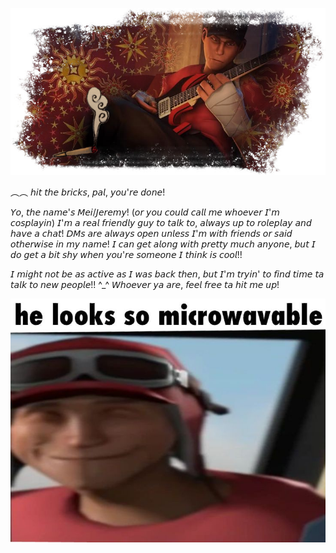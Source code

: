![My Header](https://github.com/maggotingg/maggotingg/blob/main/Untitled13_20250814200409.png?raw=true)

︵︵ 𝘩𝘪𝘵 𝘵𝘩𝘦 𝘣𝘳𝘪𝘤𝘬𝘴, 𝘱𝘢𝘭, 𝘺𝘰𝘶'𝘳𝘦 𝘥𝘰𝘯𝘦!

𝘠𝘰, 𝘵𝘩𝘦 𝘯𝘢𝘮𝘦'𝘴 𝘔𝘦𝘪/𝘑𝘦𝘳𝘦𝘮𝘺! (𝘰𝘳 𝘺𝘰𝘶 𝘤𝘰𝘶𝘭𝘥 𝘤𝘢𝘭𝘭 𝘮𝘦 𝘸𝘩𝘰𝘦𝘷𝘦𝘳 𝘐'𝘮 𝘤𝘰𝘴𝘱𝘭𝘢𝘺𝘪𝘯) 𝘐'𝘮 𝘢 𝘳𝘦𝘢𝘭 𝘧𝘳𝘪𝘦𝘯𝘥𝘭𝘺 𝘨𝘶𝘺 𝘵𝘰 𝘵𝘢𝘭𝘬 𝘵𝘰, 𝘢𝘭𝘸𝘢𝘺𝘴 𝘶𝘱 𝘵𝘰 𝘳𝘰𝘭𝘦𝘱𝘭𝘢𝘺 𝘢𝘯𝘥 𝘩𝘢𝘷𝘦 𝘢 𝘤𝘩𝘢𝘵! 𝘋𝘔𝘴 𝘢𝘳𝘦 𝘢𝘭𝘸𝘢𝘺𝘴 𝘰𝘱𝘦𝘯 𝘶𝘯𝘭𝘦𝘴𝘴 𝘐'𝘮 𝘸𝘪𝘵𝘩 𝘧𝘳𝘪𝘦𝘯𝘥𝘴 𝘰𝘳 𝘴𝘢𝘪𝘥 𝘰𝘵𝘩𝘦𝘳𝘸𝘪𝘴𝘦 𝘪𝘯 𝘮𝘺 𝘯𝘢𝘮𝘦! 𝘐 𝘤𝘢𝘯 𝘨𝘦𝘵 𝘢𝘭𝘰𝘯𝘨 𝘸𝘪𝘵𝘩 𝘱𝘳𝘦𝘵𝘵𝘺 𝘮𝘶𝘤𝘩 𝘢𝘯𝘺𝘰𝘯𝘦, 𝘣𝘶𝘵 𝘐 𝘥𝘰 𝘨𝘦𝘵 𝘢 𝘣𝘪𝘵 𝘴𝘩𝘺 𝘸𝘩𝘦𝘯 𝘺𝘰𝘶'𝘳𝘦 𝘴𝘰𝘮𝘦𝘰𝘯𝘦 𝘐 𝘵𝘩𝘪𝘯𝘬 𝘪𝘴 𝘤𝘰𝘰𝘭!!

𝘐 𝘮𝘪𝘨𝘩𝘵 𝘯𝘰𝘵 𝘣𝘦 𝘢𝘴 𝘢𝘤𝘵𝘪𝘷𝘦 𝘢𝘴 𝘐 𝘸𝘢𝘴 𝘣𝘢𝘤𝘬 𝘵𝘩𝘦𝘯, 𝘣𝘶𝘵 𝘐'𝘮 𝘵𝘳𝘺𝘪𝘯' 𝘵𝘰 𝘧𝘪𝘯𝘥 𝘵𝘪𝘮𝘦 𝘵𝘢 𝘵𝘢𝘭𝘬 𝘵𝘰 𝘯𝘦𝘸 𝘱𝘦𝘰𝘱𝘭𝘦!! ^_^ 𝘞𝘩𝘰𝘦𝘷𝘦𝘳 𝘺𝘢 𝘢𝘳𝘦, 𝘧𝘦𝘦𝘭 𝘧𝘳𝘦𝘦 𝘵𝘢 𝘩𝘪𝘵 𝘮𝘦 𝘶𝘱!

![Alt Text](https://github.com/maggotingg/maggotingg/blob/main/8f91fc93-c9be-4a0a-bb98-26fe7d1ac0f9.jpeg?raw=true)
